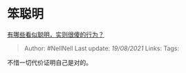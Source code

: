 # 笨聪明
[有哪些看似聪明，实则很傻的行为？](https://www.zhihu.com/question/60864080/answer/2012287103)

> Author: #NellNell 
> Last update: *19/08/2021* 
> Links:
> Tags: 

不惜一切代价证明自己是对的。